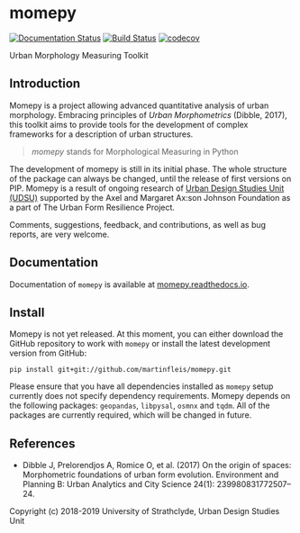 # momepy
[![Documentation Status](https://readthedocs.org/projects/momepy/badge/?version=latest)](https://momepy.readthedocs.io/en/latest/?badge=latest) [![Build Status](https://travis-ci.org/martinfleis/momepy.svg?branch=master)](https://travis-ci.org/martinfleis/momepy) [![codecov](https://codecov.io/gh/martinfleis/momepy/branch/master/graph/badge.svg)](https://codecov.io/gh/martinfleis/momepy)

Urban Morphology Measuring Toolkit

## Introduction
Momepy is a project allowing advanced quantitative analysis of urban morphology. Embracing principles of *Urban Morphometrics* (Dibble, 2017), this toolkit aims to provide tools for the development of complex frameworks for a description of urban structures.

> *momepy* stands for Morphological Measuring in Python

The development of momepy is still in its initial phase. The whole structure of the package can always be changed, until the release of first versions on PIP. Momepy is a result of ongoing research of [Urban Design Studies Unit (UDSU)](http://udsu-strath.com) supported by the Axel and Margaret Ax:son Johnson Foundation as a part of The Urban Form Resilience Project.

Comments, suggestions, feedback, and contributions, as well as bug reports, are very welcome.

## Documentation
Documentation of `momepy` is available at [momepy.readthedocs.io](https://momepy.readthedocs.io/en/latest/index.html).

## Install
Momepy is not yet released. At this moment, you can either download the GitHub
repository to work with `momepy` or install the latest development version
from GitHub:

    pip install git+git://github.com/martinfleis/momepy.git

Please ensure that you have all dependencies installed as `momepy` setup
currently does not specify dependency requirements.
Momepy depends on the following packages: `geopandas`, `libpysal`, `osmnx` and `tqdm`. All of the packages are currently required, which will be changed in future.

## References
- Dibble J, Prelorendjos A, Romice O, et al. (2017) On the origin of spaces: Morphometric foundations of urban form evolution. Environment and Planning B: Urban Analytics and City Science 24(1): 239980831772507–24.


Copyright (c) 2018-2019 University of Strathclyde, Urban Design Studies Unit
